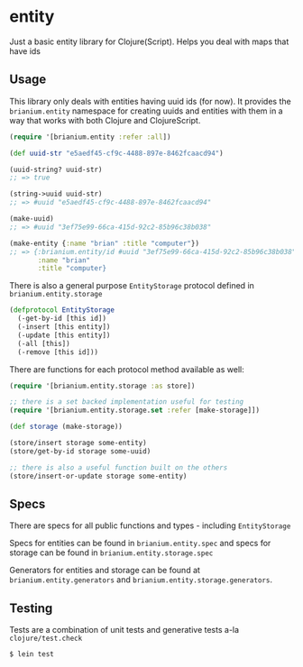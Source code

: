 # entity

Just a basic entity library for Clojure(Script). Helps you deal with maps that have ids

## Usage

This library only deals with entities having uuid ids (for now). It provides the `brianium.entity` namespace for creating uuids and entities with them in a way that works with both Clojure and ClojureScript.

```clojure
(require '[brianium.entity :refer :all])

(def uuid-str "e5aedf45-cf9c-4488-897e-8462fcaacd94")

(uuid-string? uuid-str)
;; => true

(string->uuid uuid-str)
;; => #uuid "e5aedf45-cf9c-4488-897e-8462fcaacd94"

(make-uuid)
;; => #uuid "3ef75e99-66ca-415d-92c2-85b96c38b038"

(make-entity {:name "brian" :title "computer"})
;; => {:brianium.entity/id #uuid "3ef75e99-66ca-415d-92c2-85b96c38b038"
       :name "brian"
	   :title "computer}
```

There is also a general purpose `EntityStorage` protocol defined in `brianium.entity.storage`

```clojure
(defprotocol EntityStorage
  (-get-by-id [this id])
  (-insert [this entity])
  (-update [this entity])
  (-all [this])
  (-remove [this id]))
```

There are functions for each protocol method available as well:

```clojure
(require '[brianium.entity.storage :as store])

;; there is a set backed implementation useful for testing
(require '[brianium.entity.storage.set :refer [make-storage]])

(def storage (make-storage))

(store/insert storage some-entity)
(store/get-by-id storage some-uuid)

;; there is also a useful function built on the others
(store/insert-or-update storage some-entity)
```

## Specs

There are specs for all public functions and types - including `EntityStorage`

Specs for entities can be found in `brianium.entity.spec` and specs for storage can be found in `brianium.entity.storage.spec`

Generators for entities and storage can be found at `brianium.entity.generators` and `brianium.entity.storage.generators`.

## Testing

Tests are a combination of unit tests and generative tests a-la `clojure/test.check`

```
$ lein test
```
